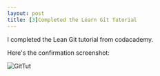 ```yaml
---
layout: post
title: [3]Completed the Learn Git Tutorial
---
```


I completed the Lean Git tutorial from codacademy.


Here's the confirmation screenshot:

![GitTut](Degenhardt_leanGit.jpg)